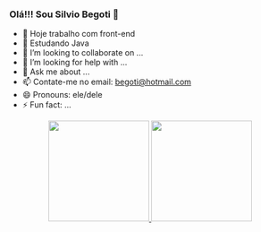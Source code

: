 ### Olá!!! Sou Silvio Begoti 👋

- 🔭 Hoje trabalho com front-end
- 🌱 Estudando Java
- 👯 I’m looking to collaborate on ...
- 🤔 I’m looking for help with ...
- 💬 Ask me about ...
- 📫 Contate-me no email: begoti@hotmail.com
- 😄 Pronouns: ele/dele
- ⚡ Fun fact: ...

<div align="center">
  <a href="https://github.com/silviobegoti">
  <img height="180em" src="https://github-readme-stats.vercel.app/api?username=silviobegoti&show_icons=true&theme=dark&include_all_commits=true&count_private=true"/>
  <img height="180em" src="https://github-readme-stats.vercel.app/api/top-langs/?username=silviobegoti&layout=compact&langs_count=7&theme=dark"/>
</div>
